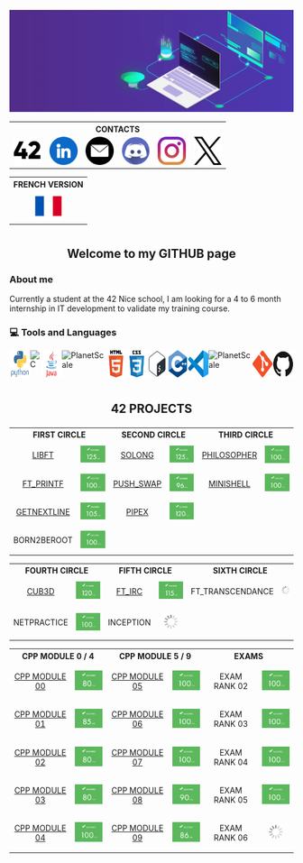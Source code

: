 ![banner](../img/banner.gif)

<ber />

<div align="center">
	<table>
		<tr><th colspan="6" align="center">CONTACTS</th></tr>
		<tr>
		  <td><a href="https://profile.intra.42.fr/users/mgayout" target="_blank"><img src="../img/socialm/42.png" height="50"></a></td>
		  <td><a href="https://www.linkedin.com/in/maxime-gayout-169b581b7/" target="_blank"><img src="../img/socialm/linkedin.png" height="50"></a></td>
		  <td><a href="mailto:maxime.gayout@free.fr" target="_blank"><img src="../img/socialm/mail.png" height="50"></a></td>
		  <td><a href="https://discord.com/users/maximegayout" target="_blank"><img src="../img/socialm/discord.png" height="50"></a></td>
		  <td><a href="https://www.instagram.com/maxime.gayout/" target="_blank"><img src="../img/socialm/insta.png" height="50"></a></td>
		  <td><a href="https://x.com/MaximeGayout" target="_blank"><img src="../img/socialm/X.png" height="50"></a></td>
		</tr>
	</table>
	<table>
		<tr><th align="center">FRENCH VERSION</th></tr>
		<tr><td align="center"><a href="https://github.com/mgayout/mgayout"><img src="../img/french.png" height="50"></a></td></tr>
	</table>
</div>

# <p> </p>

## <p align="center">Welcome to my GITHUB page</p>

### <p>About me</p>

<p>Currently a student at the 42 Nice school, I am looking for a 4 to 6 month internship in IT development to validate my training course.</p>

<ber />

### 💻 Tools and Languages

<ber />

<div style="display: flex;gap:'10px'" align="left">
<a><img src="https://github.com/devicons/devicon/blob/v2.15.1/icons/python/python-original-wordmark.svg" width="48" height="48" alt="PYTHON" /></a>
<a><img src="https://cdn.jsdelivr.net/gh/devicons/devicon/icons/c/c-original.svg" width="48" height="48" alt="C" /></a> 
<a><img src="https://github.com/devicons/devicon/blob/v2.15.1/icons/java/java-original-wordmark.svg" width="48" height="48" alt="Java" /></a>
<a><img src="https://cdn.jsdelivr.net/gh/devicons/devicon/icons/javascript/javascript-original.svg" width="48" height="48" alt="PlanetScale" /></a>
<a><img src="https://raw.githubusercontent.com/github/explore/80688e429a7d4ef2fca1e82350fe8e3517d3494d/topics/html/html.png" width="48" height="48" alt="HTML5" /></a>
<a><img src="https://raw.githubusercontent.com/github/explore/80688e429a7d4ef2fca1e82350fe8e3517d3494d/topics/css/css.png" width="48" height="48" alt="CSS3" /></a>
<a><img src= "https://github.com/devicons/devicon/blob/v2.15.1/icons/bash/bash-original.svg" width="48" height="48" alt="BASH" /></a>
<a><img src="https://github.com/devicons/devicon/blob/v2.15.1/icons/cplusplus/cplusplus-original.svg" width="48" height="48" alt="CPP" /></a>
<a><img src="https://raw.githubusercontent.com/github/explore/80688e429a7d4ef2fca1e82350fe8e3517d3494d/topics/visual-studio-code/visual-studio-code.png" width="48" height="48" alt="Visual Studio Code" /></a>
<a><img src="https://cdn.jsdelivr.net/gh/devicons/devicon/icons/docker/docker-original.svg" width="48" height="48" alt="PlanetScale" /></a>
<a><img src="https://github.com/devicons/devicon/blob/v2.15.1/icons/git/git-original.svg" width="48" height="48" alt="GIT"></a>
<a><img src="https://github.com/devicons/devicon/blob/v2.15.1/icons/github/github-original.svg" width="48" height="48" alt="GITHUB"></a>
</div>

# <p> </p>

## <p align="center">42 PROJECTS</p>

<div align="center">
  <table>
	<tr>
	  <th colspan="2" align="center">FIRST CIRCLE</th>
	  <th colspan="2" align="center">SECOND CIRCLE</th>
	  <th colspan="2" align="center">THIRD CIRCLE</th>
	</tr>
	<tr>
	  <td><p align="center"><a href="https://github.com/mgayout/libft">LIBFT</a></p></td>
	  <td><img src="../img/note/125.png" style="width:75px;"></td>
	  <td><p align="center"><a href="https://github.com/mgayout/so_long">SOLONG</a></p></td>
	  <td><img src="../img/note/125.png" style="width:75px;"></td>
	  <td><p align="center"><a href="https://github.com/mgayout/philosopher">PHILOSOPHER</a></p></td>
	  <td><img src="../img/note/100.png" style="width:75px;"></td>
	</tr>
	<tr>
	  <td><p align="center"><a href="https://github.com/mgayout/ft_printf">FT_PRINTF</a></p></td>
	  <td><img src="../img/note/100.png" style="width:75px;"></td>
	  <td><p align="center"><a href="https://github.com/mgayout/push_swap">PUSH_SWAP</a></p></td>
	  <td><img src="../img/note/96.png" style="width:75px;"></td>
	  <td><p align="center"><a href="https://github.com/mgayout/minishell">MINISHELL</a></p></td>
	  <td><img src="../img/note/100.png" style="width:75px;"></td>
	</tr>
	<tr>
		<td><p align="center"><a href="https://github.com/mgayout/get_next_line">GETNEXTLINE</a></p></td>
		<td><img src="../img/note/105.png" style="width:75px;"></td>
		<td><p align="center"><a href="https://github.com/mgayout/pipex">PIPEX</a></p></td>
		<td><img src="../img/note/120.png" style="width:75px;"></td>
		<td></td>
		<td></td>
	</tr>
	<tr>
		<td><p align="center">BORN2BEROOT</p></td>
		<td><img src="../img/note/100.png" style="width:75px;"></td>
		<td></td>
		<td></td>
		<td></td>
		<td></td>
	</tr>
  </table>
</div>

<div align="center">
  <table>
	<tr>
	  <th colspan="2" align="center">FOURTH CIRCLE</th>
	  <th colspan="2" align="center">FIFTH CIRCLE</th>
	  <th colspan="2" align="center">SIXTH CIRCLE</th>
	</tr>
	<tr>
	  <td><p align="center"><a href="https://github.com/mgayout/cub3D">CUB3D</a></p></td>
	  <td><img src="../img/note/120.png" style="width:75px;"></td>
	  <td><p align="center"><a href="https://github.com/mgayout/ft_irc">FT_IRC</a></p></td>
	  <td><img src="../img/note/115.png" style="width:75px;"></td>
	  <td><p align="center">FT_TRANSCENDANCE</p></td>
	  <td><p align="center"><img src="../img/loading.gif" style="width:25px;"></p></td>
	</tr>
	<tr>
		<td><p align="center">NETPRACTICE</p></td>
		<td><img src="../img/note/100.png" style="width:75px;"></td>
		<td><p align="center">INCEPTION</p></td>
		<td><p align="center"><img src="../img/loading.gif" style="width:25px;"></p></td>
		<td></td>
		<td></td>
	</tr>
  </table>
</div>

<div align="center">
  <table>
	<tr>
		<th colspan="2" align="center">CPP MODULE 0 / 4</th>
		<th colspan="2" align="center">CPP MODULE 5 / 9</th>
		<th colspan="2" align="center">EXAMS</th>
	</tr>
	<tr>
		<td><p align="center"><a href="https://github.com/mgayout/CPP00">CPP MODULE 00</a></p></td>
		<td><img src="../img/note/80.png" style="width:75px;"></td>
		<td><p align="center"><a href="https://github.com/mgayout/CPP05">CPP MODULE 05</a></p></td>
		<td><img src="../img/note/100.png" style="width:75px;"></td>
		<td><p align="center">EXAM RANK 02</p></td>
		<td><img src="../img/note/100.png" style="width:75px;"></td>
	</tr>
	<tr>
		<td><p align="center"><a href="https://github.com/mgayout/CPP01">CPP MODULE 01</a></p></td>
		<td><img src="../img/note/85.png" style="width:75px;"></td>
		<td><p align="center"><a href="https://github.com/mgayout/CPP06">CPP MODULE 06</a></p></td>
		<td><img src="../img/note/100.png" style="width:75px;"></td>
		<td><p align="center">EXAM RANK 03</p></td>
		<td><img src="../img/note/100.png" style="width:75px;"></td>
	</tr>
	<tr>
		<td><p align="center"><a href="https://github.com/mgayout/CPP02">CPP MODULE 02</a></p></td>
		<td><img src="../img/note/80.png" style="width:75px;"></td>
		<td><p align="center"><a href="https://github.com/mgayout/CPP07">CPP MODULE 07</a></p></td>
		<td><img src="../img/note/100.png" style="width:75px;"></td>
		<td><p align="center">EXAM RANK 04</p></td>
		<td><img src="../img/note/100.png" style="width:75px;"></td>
	</tr>
	<tr>
		<td><p align="center"><a href="https://github.com/mgayout/CPP03">CPP MODULE 03</a></p></td>
		<td><img src="../img/note/80.png" style="width:75px;"></td>
		<td><p align="center"><a href="https://github.com/mgayout/CPP08">CPP MODULE 08</a></p></td>
		<td><img src="../img/note/90.png" style="width:75px;"></td>
		<td><p align="center">EXAM RANK 05</p></td>
		<td><img src="../img/note/100.png" style="width:75px;"></td>
	</tr>
	<tr>
		<td><p align="center"><a href="https://github.com/mgayout/CPP04">CPP MODULE 04</a></p></td>
		<td><img src="../img/note/100.png" style="width:75px;"></td>
		<td><p align="center"><a href="https://github.com/mgayout/CPP09">CPP MODULE 09</a></p></td>
		<td><img src="../img/note/86.png" style="width:75px;"></td>
		<td><p align="center">EXAM RANK 06</p></td>
		<td><p align="center"><img src="../img/loading.gif" style="width:25px;"></p></td>
	</tr>
  </table>
</div>
